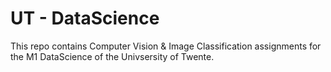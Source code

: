 # UT - DataScience

This repo contains Computer Vision & Image Classification assignments for the M1 DataScience of the Univsersity of Twente. 